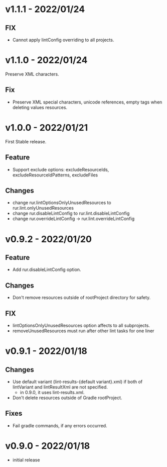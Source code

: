 # v1.1.1 - 2022/01/24

## FIX

* Cannot apply lintConfig overriding to all projects.

# v1.1.0 - 2022/01/24

Preserve XML characters.

## Fix

* Preserve XML special characters, unicode references, empty tags when deleting values resources.

# v1.0.0 - 2022/01/21

First Stable release.

## Feature

* Support exclude options: excludeResourceIds, excludeResourceIdPatterns, excludeFiles

## Changes

* change rur.lintOptionsOnlyUnusedResources to rur.lint.onlyUnusedResources
* change rur.disableLintConfig to rur.lint.disableLintConfig
* change rur.overrideLintConfig -> rur.lint.overrideLintConfig

# v0.9.2 - 2022/01/20

## Feature

* Add rur.disableLintConfig option.

## Changes

* Don't remove resources outside of rootProject directory for safety.

## FIX

* lintOptionsOnlyUnusedResources option affects to all subprojects.
* removeUnusedResources must run after other lint tasks for one liner

# v0.9.1 - 2022/01/18

## Changes

* Use default variant (lint-results-{default variant}.xml) if both of lintVariant and lintResultXml
  are not specified.
  * in 0.9.0, it uses lint-results.xml.
* Don't delete resources outside of Gradle rootProject.

## Fixes

* Fail gradle commands, if any errors occurred.

# v0.9.0 - 2022/01/18

* initial release

